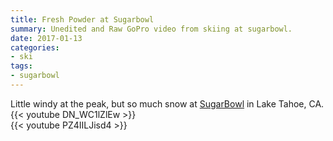 ```yaml
---
title: Fresh Powder at Sugarbowl
summary: Unedited and Raw GoPro video from skiing at sugarbowl.
date: 2017-01-13
categories:
- ski
tags:
- sugarbowl
---
```


Little windy at the peak, but so much snow at [SugarBowl](http://www.sugarbowl.com) in Lake Tahoe, CA.
{{< youtube DN_WC1lZlEw >}}
<br>
{{< youtube PZ4IILJisd4 >}}